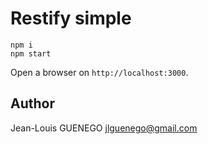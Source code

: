 # Restify simple

```
npm i
npm start
```

Open a browser on `http://localhost:3000`.

## Author

Jean-Louis GUENEGO <jlguenego@gmail.com>